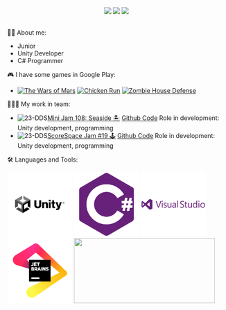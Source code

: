 <div id="header" align="center">
  <img src="https://media.giphy.com/media/1C8bHHJturSx2/giphy.gif" width="100"/>
  <img src="https://media.giphy.com/media/iIqmM5tTjmpOB9mpbn/giphy.gif" width="100"/>
  <img src="https://media.giphy.com/media/bAQH7WXKqtIBrPs7sR/giphy.gif" width="100"/>
  <br/>
  <img src="https://komarev.com/ghpvc/?username=your-github-threehaha-commits&style=flat-square&color=blue" alt=""/>
  <br>
</div>

:man_technologist: About me:
- Junior
- Unity Developer
- C# Programmer

:video_game: I have some games in Google Play:
- <a href="https://play.google.com/store/apps/details?id=com.ThreehahaStudio.TheWarsofMars"><img src="https://i.ibb.co/TWhXYQ3/passive2.png" alt="The Wars of Mars" border="0"></a>
 <a href="https://play.google.com/store/apps/details?id=com.ThreeHahaStudio.ChikenRuns"><img src="https://i.ibb.co/vq8R6Vp/parrot.png" alt="Chicken Run" border="0"></a>
 <a href="https://play.google.com/store/apps/details?id=com.ThreeHahaStudio.ZombieHouseDefense"><img src="https://i.ibb.co/6Wv1dDV/Icon.png" alt="Zombie House Defense" border="0"></a>

:people_holding_hands: My work in team:
- <img src="https://img.itch.zone/aW1nLzkwOTc3NzEuZ2lm/100x79%23/23%2FDDS.gif" alt="23-DDS" width="100"/><a href="https://itch.io/jam/mini-jam-108-seaside/rate/1572108">Mini Jam 108: Seaside :desert_island:</a> <a href="https://github.com/threehaha-commits/Beat-Island"> Github Code</a> Role in development: Unity development, programming
- <img src="https://img.itch.zone/aW1nLzg4ODE1MjkucG5n/100x79%23/zwtK%2Ff.png" alt="23-DDS" width="100"/><a href="https://itch.io/jam/scorejam19/rate/1563928">ScoreSpace Jam #19 🕹️</a> <a href="https://github.com/Skamarox/Prometheus-Escape"> Github Code</a> Role in development: Unity development, programming


:hammer_and_wrench: Languages and Tools:
<div>
<img src="https://github.com/devicons/devicon/blob/master/icons/unity/unity-original-wordmark.svg" width="150" height="150" />
<img src="https://github.com/devicons/devicon/blob/master/icons/csharp/csharp-plain.svg" width="150" height="150" />
<img src="https://github.com/devicons/devicon/blob/master/icons/visualstudio/visualstudio-plain-wordmark.svg" width="150" height="150" />
<img src="https://github.com/devicons/devicon/blob/master/icons/jetbrains/jetbrains-original.svg" width="150" height="150" />
<img src="https://raw.githubusercontent.com/modesttree/Zenject/master/Documentation/Images/PNG_Zenject-colour%20(1).png" width="325" height="150" />
</div>
